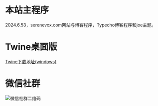 # 本站主程序
2024.6.53，serenevox.com网站与博客程序，Typecho博客程序和joe主题。

# Twine桌面版
[Twine下载地址(windows)]([https://github.com/klembot/twinejs/releases](https://github.com/loongyowl/serenevox.com/tree/main/twine))

# 微信社群
![微信社群二维码](https://serenevox.com/img/learn/Twine_group.jpg)
